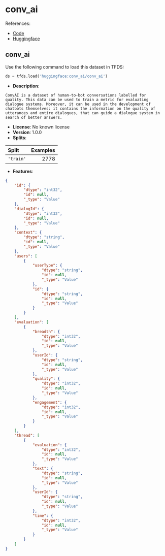 # conv_ai

References:

*   [Code](https://github.com/huggingface/datasets/blob/master/datasets/conv_ai)
*   [Huggingface](https://huggingface.co/datasets/conv_ai)


## conv_ai


Use the following command to load this dataset in TFDS:

```python
ds = tfds.load('huggingface:conv_ai/conv_ai')
```

*   **Description**:

```
ConvAI is a dataset of human-to-bot conversations labelled for quality. This data can be used to train a metric for evaluating dialogue systems. Moreover, it can be used in the development of chatbots themselves: it contains the information on the quality of utterances and entire dialogues, that can guide a dialogue system in search of better answers.
```

*   **License**: No known license
*   **Version**: 1.0.0
*   **Splits**:

Split  | Examples
:----- | -------:
`'train'` | 2778

*   **Features**:

```json
{
    "id": {
        "dtype": "int32",
        "id": null,
        "_type": "Value"
    },
    "dialogId": {
        "dtype": "int32",
        "id": null,
        "_type": "Value"
    },
    "context": {
        "dtype": "string",
        "id": null,
        "_type": "Value"
    },
    "users": [
        {
            "userType": {
                "dtype": "string",
                "id": null,
                "_type": "Value"
            },
            "id": {
                "dtype": "string",
                "id": null,
                "_type": "Value"
            }
        }
    ],
    "evaluation": [
        {
            "breadth": {
                "dtype": "int32",
                "id": null,
                "_type": "Value"
            },
            "userId": {
                "dtype": "string",
                "id": null,
                "_type": "Value"
            },
            "quality": {
                "dtype": "int32",
                "id": null,
                "_type": "Value"
            },
            "engagement": {
                "dtype": "int32",
                "id": null,
                "_type": "Value"
            }
        }
    ],
    "thread": [
        {
            "evaluation": {
                "dtype": "int32",
                "id": null,
                "_type": "Value"
            },
            "text": {
                "dtype": "string",
                "id": null,
                "_type": "Value"
            },
            "userId": {
                "dtype": "string",
                "id": null,
                "_type": "Value"
            },
            "time": {
                "dtype": "int32",
                "id": null,
                "_type": "Value"
            }
        }
    ]
}
```


